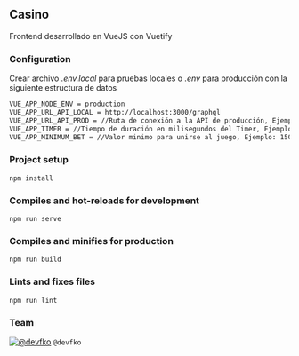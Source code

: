 ## Casino

Frontend desarrollado en VueJS con Vuetify

### Configuration

Crear archivo _.env.local_ para pruebas locales o _.env_ para producción con la siguiente estructura de datos

```sh
VUE_APP_NODE_ENV = production
VUE_APP_URL_API_LOCAL = http://localhost:3000/graphql
VUE_APP_URL_API_PROD = //Ruta de conexión a la API de producción, Ejemplo: https://ruta-api-heroku.com/endpoint
VUE_APP_TIMER = //Tiempo de duración en milisegundos del Timer, Ejemplo: 180000
VUE_APP_MINIMUM_BET = //Valor minimo para unirse al juego, Ejemplo: 15000
```

### Project setup
```
npm install
```

### Compiles and hot-reloads for development
```
npm run serve
```

### Compiles and minifies for production
```
npm run build
```

### Lints and fixes files
```
npm run lint
```

### Team

[![`@devfko`](https://instagram-brand.com/wp-content/uploads/2016/11/Instagram_AppIcon_Aug2017.png?w=20)](https://www.instagram.com/devfko/) `@devfko`